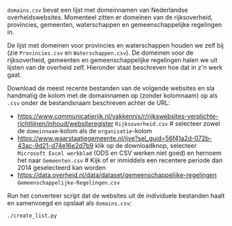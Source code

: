 `domains.csv` bevat een lijst met domeinnamen van Nederlandse overheidswebsites. Momenteel zitten er domeinen van de rijksoverheid, provincies, gemeenten, waterschappen en gemeenschappelijke regelingen in.

De lijst met domeinen voor provincies en waterschappen houden we zelf bij (zie `Provincies.csv` en `Waterschappen.csv`). De domeinen voor de rijksoverheid, gemeenten en gemeenschappelijke regelingen halen we uit lijsten van de overheid zelf. Hieronder staat beschreven hoe dat in z'n werk gaat.

Download de meest recente bestanden van de volgende websites en sla handmatig de kolom met de domainnamen op (zonder kolomnaam) op als `.csv` onder de bestandsnaam beschreven achter de URL:
- https://www.communicatierijk.nl/vakkennis/r/rijkswebsites-verplichte-richtlijnen/inhoud/websiteregister   `Rijksoverheid.csv`  # selecteer zowel de `domeinnaam`-kolom als de `organisatie`-kolom
- https://www.waarstaatjegemeente.nl/jive?sel_guid=56f41a2d-072b-43ac-9d21-d74e16e2d7b9   klik op de downloadknop, selecteer `Microsoft Excel werkblad` (ODS en CSV werken niet goed) en hernoem het naar `Gemeenten.csv`  # Kijk of er inmiddels een recentere periode dan 2014 geselecteerd kan worden
- https://data.overheid.nl/data/dataset/gemeenschappelijke-regelingen   `Gemeenschappelijke-Regelingen.csv`

Run het converteer script dat de websites uit de individuele bestanden haalt en samenvoegd en opslaat als `domains.csv`:

    ./create_list.py
